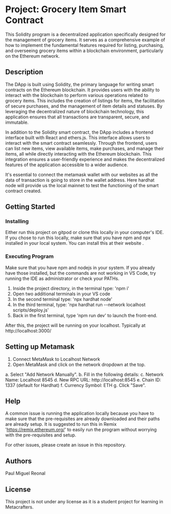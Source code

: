 # Project: Grocery Item Smart Contract

This Solidity program is a decentralized application specifically designed for the management of grocery items. It serves as a comprehensive example of how to implement the fundamental features required for listing, purchasing, and overseeing grocery items within a blockchain environment, particularly on the Ethereum network.

## Description
The DApp is built using Solidity, the primary language for writing smart contracts on the Ethereum blockchain. It provides users with the ability to interact with the blockchain to perform various operations related to grocery items. This includes the creation of listings for items, the facilitation of secure purchases, and the management of item details and statuses. By leveraging the decentralized nature of blockchain technology, this application ensures that all transactions are transparent, secure, and immutable.

In addition to the Solidity smart contract, the DApp includes a frontend interface built with React and ethers.js. This interface allows users to interact with the smart contract seamlessly. Through the frontend, users can list new items, view available items, make purchases, and manage their items, all while directly interacting with the Ethereum blockchain. This integration ensures a user-friendly experience and makes the decentralized features of the application accessible to a wider audience.

It's essential to connect the metamask wallet with our websites as all the data of transaction is going to store in the wallet address. Here hardhat node will provide us the local mainnet to test the functioning of the smart contract created.

## Getting Started
### Installing
Either run this project on gitpod or clone this locally in your computer's IDE. If you chose to run this locally, make sure that you have npm and npx installed in your local system. You can install this at their website .

### Executing Program
Make sure that you have npm and nodejs in your system. If you already have those installed, but the commands are not working in VS Code, try running the IDE as administrator or check your PATHs. 

1. Inside the project directory, in the terminal type: 'npm i'
2. Open two additional terminals in your VS code
3. In the second terminal type: 'npx hardhat node'
4. In the third terminal, type: 'npx hardhat run --network localhost scripts/deploy.js'
5. Back in the first terminal, type 'npm run dev' to launch the front-end.

After this, the project will be running on your localhost. 
Typically at http://localhost:3000/

## Setting up Metamask
1. Connect MetaMask to Localhost Network
2. Open MetaMask and click on the network dropdown at the top.

a. Select "Add Network Manually".
b. Fill in the following details:
c. Network Name: Localhost 8545
d. New RPC URL: http://localhost:8545
e. Chain ID: 1337 (default for Hardhat)
f. Currency Symbol: ETH
g. Click "Save".

## Help
A common issue is running the application locally because you have to make sure that the pre-requisites are already downloaded and their paths are already setup.
It is suggested to run this in Remix 'https://remix.ethereum.org/' to easily run the program without worrying with the pre-requisites and setup.

For other issues, please create an issue in this repository.

## Authors
Paul Miguel Reonal

## License
This project is not under any license as it is a student project for learning in Metacrafters.

